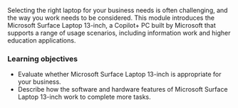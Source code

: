 Selecting the right laptop for your business needs is often challenging, and the way you work needs to be considered. This module introduces the Microsoft Surface Laptop 13-inch, a Copilot+ PC built by Microsoft that supports a range of usage scenarios, including information work and higher education applications.

### Learning objectives

- Evaluate whether Microsoft Surface Laptop 13-inch is appropriate for your business.
- Describe how the software and hardware features of Microsoft Surface Laptop 13-inch work to complete more tasks.
